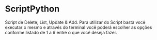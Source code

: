 # ScriptPython
Script de Delete, List, Update &amp; Add. Para utilizar do Script basta você executar o mesmo e através do terminal você poderá escolher as opções conforme listado de 1 a 6 entre o que você deseja fazer.
